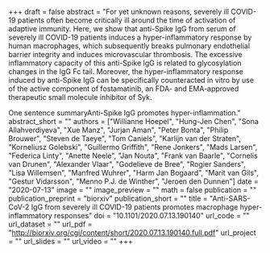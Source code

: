 +++
draft = false
abstract = "For yet unknown reasons, severely ill COVID-19 patients often become critically ill around the time of activation of adaptive immunity. Here, we show that anti-Spike IgG from serum of severely ill COVID-19 patients induces a hyper-inflammatory response by human macrophages, which subsequently breaks pulmonary endothelial barrier integrity and induces microvascular thrombosis. The excessive inflammatory capacity of this anti-Spike IgG is related to glycosylation changes in the IgG Fc tail. Moreover, the hyper-inflammatory response induced by anti-Spike IgG can be specifically counteracted in vitro by use of the active component of fostamatinib, an FDA- and EMA-approved therapeutic small molecule inhibitor of Syk.

One sentence summaryAnti-Spike IgG promotes hyper-inflammation."
abstract_short = ""
authors = ["Willianne Hoepel", "Hung-Jen Chen", "Sona Allahverdiyeva", "Xue Manz", "Jurjan Aman", "Peter Bonta", "Philip Brouwer", "Steven de Taeye", "Tom Caniels", "Karlijn van der Straten", "Korneliusz Golebski", "Guillermo Griffith", "Rene Jonkers", "Mads Larsen", "Federica Linty", "Anette Neele", "Jan Nouta", "Frank van Baarle", "Cornelis van Drunen", "Alexander Vlaar", "Godelieve de Bree", "Rogier Sanders", "Lisa Willemsen", "Manfred Wuhrer", "Harm Jan Bogaard", "Marit van Gils", "Gestur Vidarsson", "Menno P.J. de Winther", "Jeroen den Dunnen"]
date = "2020-07-13"
image = ""
image_preview = ""
math = false
publication = ""
publication_preprint = "biorxiv"
publication_short = ""
title = "Anti-SARS-CoV-2 IgG from severely ill COVID-19 patients promotes macrophage hyper-inflammatory responses"
doi = "10.1101/2020.07.13.190140"
url_code = ""
url_dataset = ""
url_pdf = "http://biorxiv.org/cgi/content/short/2020.07.13.190140.full.pdf"
url_project = ""
url_slides = ""
url_video = ""
+++
